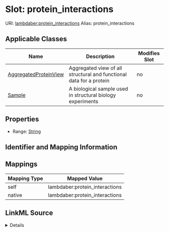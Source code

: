 

# Slot: protein_interactions 



URI: [lambdaber:protein_interactions](https://w3id.org/lambda-ber-schema/protein_interactions)
Alias: protein_interactions

<!-- no inheritance hierarchy -->





## Applicable Classes

| Name | Description | Modifies Slot |
| --- | --- | --- |
| [AggregatedProteinView](AggregatedProteinView.md) | Aggregated view of all structural and functional data for a protein |  no  |
| [Sample](Sample.md) | A biological sample used in structural biology experiments |  no  |






## Properties

* Range: [String](String.md)




## Identifier and Mapping Information







## Mappings

| Mapping Type | Mapped Value |
| ---  | ---  |
| self | lambdaber:protein_interactions |
| native | lambdaber:protein_interactions |




## LinkML Source

<details>
```yaml
name: protein_interactions
alias: protein_interactions
domain_of:
- Sample
- AggregatedProteinView
range: string

```
</details>